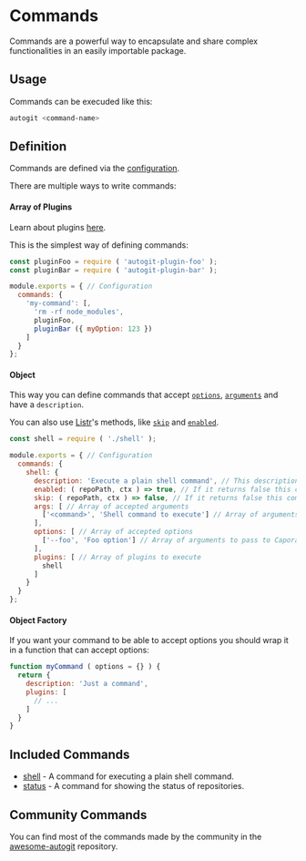 
# Commands

Commands are a powerful way to encapsulate and share complex functionalities in an easily importable package.

## Usage

Commands can be execuded like this:

```sh
autogit <command-name>
```

## Definition

Commands are defined via the [configuration](/configuration.md).

There are multiple ways to write commands:

#### Array of Plugins

Learn about plugins [here](/plugins.md).

This is the simplest way of defining commands:

```js
const pluginFoo = require ( 'autogit-plugin-foo' );
const pluginBar = require ( 'autogit-plugin-bar' );

module.exports = { // Configuration
  commands: {
    'my-command': [,
      'rm -rf node_modules',
      pluginFoo,
      pluginBar ({ myOption: 123 })
    ]
  }
};
```

#### Object

This way you can define commands that accept [`options`](https://github.com/mattallty/Caporal.js#optionsynopsis-description-validator-defaultvalue-required---command), [`arguments`](https://github.com/mattallty/Caporal.js#argumentsynopsis-description-validator-defaultvalue---command) and have a `description`.

You can also use [Listr](https://github.com/SamVerschueren/listr)'s methods, like [`skip`](https://github.com/SamVerschueren/listr#skipping-tasks) and [`enabled`](https://github.com/SamVerschueren/listr#enabling-tasks).

```js
const shell = require ( './shell' );

module.exports = { // Configuration
  commands: {
    shell: {
      description: 'Execute a plain shell command', // This description will be displayed next to the command name when appropriate
      enabled: ( repoPath, ctx ) => true, // If it returns false this command will be disabled for the current repository
      skip: ( repoPath, ctx ) => false, // If it returns false this command will be skipped for the current repository
      args: [ // Array of accepted arguments
        ['<command>', 'Shell command to execute'] // Array of arguments to pass to Caporal's `argument` method
      ],
      options: [ // Array of accepted options
        ['--foo', 'Foo option'] // Array of arguments to pass to Caporal's `option` method
      ],
      plugins: [ // Array of plugins to execute
        shell
      ]
    }
  }
};
```

#### Object Factory

If you want your command to be able to accept options you should wrap it in a function that can accept options:

```js
function myCommand ( options = {} ) {
  return {
    description: 'Just a command',
    plugins: [
      // ...
    ]
  }
}
```

## Included Commands

- [shell](https://github.com/fabiospampinato/autogit-command-shell) - A command for executing a plain shell command.
- [status](https://github.com/fabiospampinato/autogit-command-status) - A command for showing the status of repositories.

## Community Commands

You can find most of the commands made by the community in the [awesome-autogit](https://github.com/fabiospampinato/awesome-autogit) repository.

